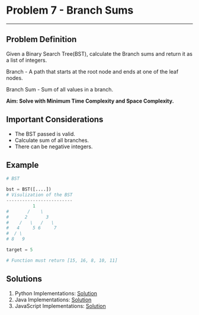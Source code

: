 # Problem 7 - Branch Sums
--------------------

## Problem Definition

<p>Given a Binary Search Tree(BST), calculate the Branch sums and return it as a list of integers.</p>
<p>Branch - A path that starts at the root node and ends at one of the leaf nodes.</p>
<p>Branch Sum - Sum of all values in a branch.</p>
<b>Aim: Solve with Minimum Time Complexity and Space Complexity.</b>

## Important Considerations

- The BST passed is valid.
- Calculate sum of all branches.
- There can be negative integers.


## Example
```python
# BST

bst = BST([....])
# Visulization of the BST
-------------------------
          1
#       /    \
#      2       3
#    /   \   /   \
#   4     5 6     7
#  / \
# 8   9

target = 5

# Function must return [15, 16, 8, 10, 11]
```

## Solutions

1. Python Implementations: [Solution](Python/)
2. Java Implementations: [Solution](Java/)
2. JavaScript Implementations: [Solution](Javascript/)
